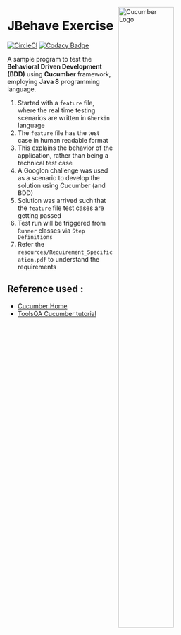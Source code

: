 <img src="https://static1.squarespace.com/static/5b64cabf5b409bbf05dbd8b3/t/5b6571f11ae6cf3410e9e52b/1534509375774/?format=1500w"
     alt="Cucumber Logo"
     style="float: right; margin-left: 10px; width:50%; height:60%" 
     width="40%"
     height="40%"
     align="right"/>

# JBehave Exercise

[![CircleCI](https://circleci.com/gh/Vignesh-Durairaj/BDD-Cucumber-Googlon.svg?style=svg)](https://circleci.com/gh/Vignesh-Durairaj/BDD-Cucumber-Googlon) 
[![Codacy Badge](https://api.codacy.com/project/badge/Grade/378cc09981264df0a056c52ed412d63c)](https://app.codacy.com/app/Vignesh-Durairaj/BDD-Cucumber-Googlon?utm_source=github.com&utm_medium=referral&utm_content=Vignesh-Durairaj/BDD-Cucumber-Googlon&utm_campaign=Badge_Grade_Dashboard)

A sample program to test the **Behavioral Driven Development (BDD)** using **Cucumber** framework, employing **Java 8** programming language.

 1. Started with a `feature` file, where the real time testing scenarios are written in `Gherkin` language
 2. The `feature` file has the test case in human readable format
 3. This explains the behavior of the application, rather than being a technical test case
 4. A Googlon challenge was used as a scenario to develop the solution using Cucumber (and BDD)
 5. Solution was arrived such that the `feature` file test cases are getting passed
 6. Test run will be triggered from `Runner` classes via `Step Definitions`
 7. Refer the `resources/Requirement_Specification.pdf` to understand the requirements

## Reference used : 

  * [Cucumber Home](https://docs.cucumber.io/guides/10-minute-tutorial/)
  * [ToolsQA Cucumber tutorial](toolsqa.com/cucumber-tutorial/)
